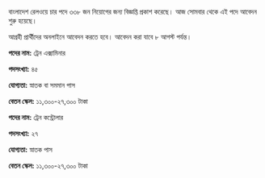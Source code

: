বাংলাদেশ রেলওয়ে চার পদে ৩৩৮ জন নিয়োগের জন্য বিজ্ঞপ্তি প্রকাশ করেছে। আজ সোমবার থেকে এই পদে আবেদন শুরু হয়েছে।

আগ্রহী প্রার্থীদের অনলাইনে আবেদন করতে হবে। আবেদন করা যাবে ৮ আগস্ট পর্যন্ত।

**পদের নাম:** ট্রেন এক্সামিনার

**পদসংখ্যা:** ৪৫

**যোগ্যতা:** স্নাতক বা সমমান পাস

**বেতন স্কেল:** ১১,৩০০-২৭,৩০০ টাকা

**পদের নাম:** ট্রেন কন্ট্রোলার

**পদসংখ্যা:** ২৭

**যোগ্যতা:** স্নাতক পাস

**বেতন স্কেল:** ১১,৩০০-২৭,৩০০ টাকা

